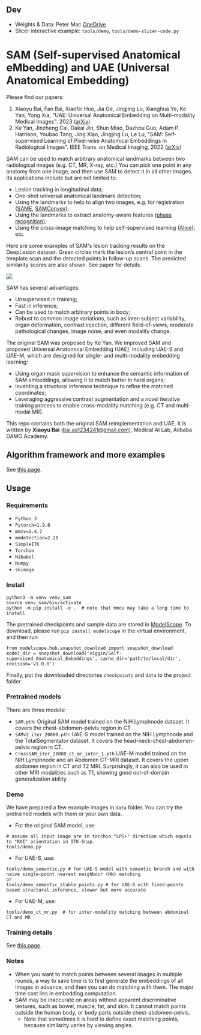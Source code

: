 ## Dev
* Weights & Data: Peter Mac [OneDrive](https://petermacvic-my.sharepoint.com/:u:/g/personal/yu_sun_petermac_org/ERYaIReLZHJNhHXkaLSqRP4B7FR_FvXfvcTfUDgPMklO2w?e=YhXr95)
* Slicer interactive example: `tools/demo`, `tools/demo-slicer-code.py`

# SAM (Self-supervised Anatomical eMbedding) and UAE (Universal Anatomical Embedding)
Please find our papers:
1. Xiaoyu Bai, Fan Bai, Xiaofei Huo, Jia Ge, Jingjing Lu, Xianghua Ye, Ke Yan, Yong Xia, "UAE: Universal Anatomical 
Embedding on Multi-modality Medical Images". 2023 ([arXiv](https://arxiv.org/pdf/2311.15111.pdf))
2. Ke Yan, Jinzheng Cai, Dakai Jin, Shun Miao, Dazhou Guo, Adam P. Harrison, Youbao Tang, 
Jing Xiao, Jingjing Lu, Le Lu, "SAM: Self-supervised Learning of Pixel-wise Anatomical Embeddings in Radiological 
Images". IEEE Trans. on Medical Imaging, 2022 ([arXiv](https://arxiv.org/abs/2012.02383))

SAM can be used to match arbitrary anatomical landmarks between two radiological images (e.g. CT, MR, X-ray, etc.) You
can pick one point in any anatomy from one image, and then use SAM to detect it in all other images. Its applications
include but are not limited to:
* Lesion tracking in longitudinal data;
* One-shot universal anatomical landmark detection;
* Using the landmarks to help to align two images, e.g. for registration ([SAME](https://arxiv.org/abs/2109.11572),
[SAMConvex](https://arxiv.org/abs/2307.09727));
* Using the landmarks to extract anatomy-aware features ([phase recognition](https://openreview.net/forum?id=0wblcjbC2sN));
* Using the cross-image matching to help self-supervised learning ([Alice](https://arxiv.org/pdf/2302.05615.pdf)); etc.

Here are some examples of SAM's lesion tracking results on the DeepLesion dataset. Green circles mark the lesion’s central point in the template 
scan and the detected points in follow-up scans. The predicted similarity scores are also shown. See paper for details.

![](./resources/SAM_examples.png)

SAM has several advantages:
* Unsupervised in training;
* Fast in inference;
* Can be used to match arbitrary points in body;
* Robust to common image variations, such as inter-subject variability, organ deformation, contrast injection,
different field-of-views, moderate pathological changes, image noise, and even modality change.

The original SAM was proposed by Ke Yan. We improved SAM and proposed Universal Anatomical Embedding (UAE), including 
UAE-S and UAE-M, which are designed for single- and multi-modality embedding learning:
* Using organ mask supervision to enhance the semantic information of SAM embeddings, allowing it to match better in hard 
organs;
* Inventing a structural inference technique to refine the matched coordinates;
* Leveraging aggressive contrast augmentation and a novel iterative training process to enable cross-modality matching (e.g. CT and
multi-modal MR).

This repo contains both the original SAM reimplementation and UAE. It is written by **Xiaoyu Bai** (bai.aa1234241@gmail.com), 
Medical AI Lab, Alibaba DAMO Academy.

## Algorithm framework and more examples
See [this page](./resources/algorithm_frameworks.md).

## Usage

### Requirements
- `Python 3`
- `Pytorch=1.9.0`
- `mmcv=1.4.7`
- `mmdetection=2.20`
- `SimpleITK`
- `Torchio`
- `Nibabel`
- `Numpy`
- `skimage`

### Install
```
python3 -m venv venv_sam
source venv_sam/bin/activate
python -m pip install -e .  # note that mmcv may take a long time to install
```
The pretrained checkpoints and sample data are stored in [ModelScope](https://www.modelscope.cn/home). To download, 
please run `pip install modelscope` in the virtual environment, and then run
```
from modelscope.hub.snapshot_download import snapshot_download
model_dir = snapshot_download('viggin/Self-supervised_Anatomical_Embeddings', cache_dir='path/to/local/dir', revision='v1.0.0')
```
Finally, put the downloaded directories `checkpoints` and `data` to the project folder.

### Pretrained models
There are three models:
* `SAM.pth`: Original SAM model trained on the NIH Lymphnode dataset. It covers the chest-abdomen-pelvis region in CT.
* `SAMv2_iter_20000.pth`: UAE-S model trained on the NIH Lymphnode and the TotalSegmentator dataset. It covers the 
head-neck-chest-abdomen-pelvis region in CT.
* `CrossSAM_iter_20000_ct_mr_inter_1.pth` UAE-M model trained on the NIH Lymphnode and an Abdomen CT-MRI dataset.
It covers the upper abdomen region in CT and T2 MRI. Surprisingly, it can also be used in other MRI modalities such as 
T1, showing good out-of-domain generalization ability.

### Demo

We have prepared a few example images in `data` folder. You can try the pretrained models with them or your own data.

- For the original SAM model, use:
```
# assume all input image are in torchio "LPS+" direction which equals to "RAI" orientation in ITK-Snap.
tools/demo.py
```
- For UAE-S, use:
```
tools/demo_semantic.py # for UAE-S model with semantic branch and with naive single-point nearest neighbour (NN) matching
or
tools/demo_semantic_stable_points.py # for UAE-S with fixed-points based structural inference, slower but more accurate
```
- For UAE-M, use:
```
tools/demo_ct_mr.py  # for inter-modality matching between abdominal CT and MR
```

### Training details
See [this page](./resources/training.md).

### Notes
* When you want to match points between several images in multiple rounds, a way to save time is to first generate the 
embeddings of all images in advance, and then you can do matching with them. The major time cost lies in embedding computation.
* SAM may be inaccurate on areas without apparent discriminative textures, such as bowel, muscle, fat, and skin. It cannot
match points outside the human body, or body parts outside chest-abdomen-pelvis.
  * Note that sometimes it is hard to define exact matching points, because similarity varies by viewing angles.